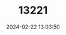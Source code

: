 ---
title: "13221"
category: "Mesocricetus newtoni"
draft: false
date: 2024-02-22 13:03:50
languages:
  English: ["Dobrudja Hamster", "Romanian Hamster"]
  Italian: ["Criceto di Romania"]
  French: ["Hamster de Newton"]
  Spanish; Castilian: ["Hámster Rumano"]
  Romanian: ["Hamsterul-românesc"]
---